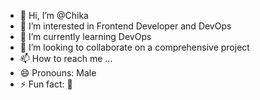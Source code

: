 - 👋 Hi, I’m @Chika
- 👀 I’m interested in Frontend Developer and DevOps
- 🌱 I’m currently learning DevOps
- 💞️ I’m looking to collaborate on a comprehensive project
- 📫 How to reach me ...
- 😄 Pronouns: Male
- ⚡ Fun fact: 🤪

<!---
AIchika/AIchika is a ✨ special ✨ repository because its `README.md` (this file) appears on your GitHub profile.
You can click the Preview link to take a look at your changes.
--->
